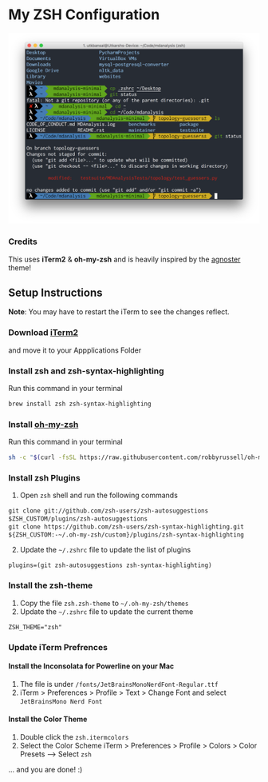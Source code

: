 # My ZSH Configuration

![Screenshot](https://raw.githubusercontent.com/utkbansal/my-zsh-config/master/screenshot/Screenshot.png)

### Credits
This uses **iTerm2** & **oh-my-zsh** and is heavily inspired by the [agnoster](https://github.com/agnoster/agnoster-zsh-theme) theme!

## Setup Instructions

**Note**: You may have to restart the iTerm to see the changes reflect.

### Download [iTerm2](https://www.iterm2.com/)
and move it to your Appplications Folder

### Install zsh and zsh-syntax-highlighting
Run this command in your terminal
```bash
brew install zsh zsh-syntax-highlighting
```

### Install [oh-my-zsh](https://github.com/robbyrussell/oh-my-zsh)
Run this command in your terminal
```bash
sh -c "$(curl -fsSL https://raw.githubusercontent.com/robbyrussell/oh-my-zsh/master/tools/install.sh)"
```

### Install zsh Plugins
1. Open `zsh` shell and run the following commands
  ```
  git clone git://github.com/zsh-users/zsh-autosuggestions $ZSH_CUSTOM/plugins/zsh-autosuggestions
  git clone https://github.com/zsh-users/zsh-syntax-highlighting.git ${ZSH_CUSTOM:-~/.oh-my-zsh/custom}/plugins/zsh-syntax-highlighting
  ```
2. Update the `~/.zshrc` file to update the list of plugins
  ```
  plugins=(git zsh-autosuggestions zsh-syntax-highlighting)
  ```

### Install the zsh-theme
1. Copy the file `zsh.zsh-theme` to `~/.oh-my-zsh/themes`
2. Update the `~/.zshrc` file to update the current theme
  ```
  ZSH_THEME="zsh"
  ```
  
### Update iTerm Prefrences

#### Install the Inconsolata for Powerline on your Mac
1. The file is under `/fonts/JetBrainsMonoNerdFont-Regular.ttf`
2. iTerm > Preferences > Profile > Text > Change Font and select `JetBrainsMono Nerd Font`

#### Install the Color Theme
1. Double click the `zsh.itermcolors`
2. Select the Color Scheme iTerm > Preferences > Profile > Colors > Color Presets --> Select `zsh`

... and you are done! :)
